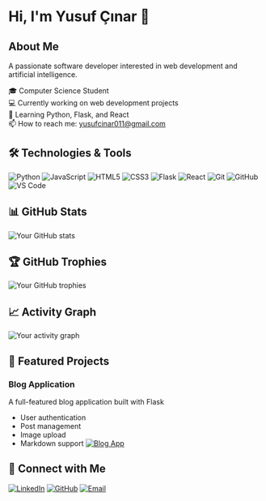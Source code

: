 # Hi, I'm Yusuf Çınar 👋

## About Me
A passionate software developer interested in web development and artificial intelligence.

🎓 Computer Science Student  
💻 Currently working on web development projects  
🌱 Learning Python, Flask, and React  
📫 How to reach me: yusufcinar011@gmail.com

## 🛠 Technologies & Tools
![Python](https://img.shields.io/badge/-Python-3776AB?style=flat-square&logo=python&logoColor=white)
![JavaScript](https://img.shields.io/badge/-JavaScript-F7DF1E?style=flat-square&logo=javascript&logoColor=black)
![HTML5](https://img.shields.io/badge/-HTML5-E34F26?style=flat-square&logo=html5&logoColor=white)
![CSS3](https://img.shields.io/badge/-CSS3-1572B6?style=flat-square&logo=css3&logoColor=white)
![Flask](https://img.shields.io/badge/-Flask-000000?style=flat-square&logo=flask&logoColor=white)
![React](https://img.shields.io/badge/-React-61DAFB?style=flat-square&logo=react&logoColor=black)
![Git](https://img.shields.io/badge/-Git-F05032?style=flat-square&logo=git&logoColor=white)
![GitHub](https://img.shields.io/badge/-GitHub-181717?style=flat-square&logo=github&logoColor=white)
![VS Code](https://img.shields.io/badge/-VS%20Code-007ACC?style=flat-square&logo=visual-studio-code&logoColor=white)

## 📊 GitHub Stats
![Your GitHub stats](https://github-readme-stats.vercel.app/api?username=yusufcinaar&show_icons=true&theme=tokyonight)

## 🏆 GitHub Trophies
![Your GitHub trophies](https://github-profile-trophy.vercel.app/?username=yusufcinaar&theme=onedark)

## 📈 Activity Graph
![Your activity graph](https://activity-graph.herokuapp.com/graph?username=yusufcinaar&theme=github)

## 🌟 Featured Projects

### Blog Application
A full-featured blog application built with Flask
- User authentication
- Post management
- Image upload
- Markdown support
[![Blog App](https://github-readme-stats.vercel.app/api/pin/?username=yusufcinaar&repo=blog-app)](https://github.com/yusufcinaar/blog-app)

## 🤝 Connect with Me
[![LinkedIn](https://img.shields.io/badge/-LinkedIn-0077B5?style=flat-square&logo=linkedin&logoColor=white)](Your-LinkedIn-URL)
[![GitHub](https://img.shields.io/badge/-GitHub-181717?style=flat-square&logo=github&logoColor=white)](https://github.com/yusufcinaar)
[![Email](https://img.shields.io/badge/-Email-D14836?style=flat-square&logo=gmail&logoColor=white)](mailto:yusufcinar011@gmail.com)
